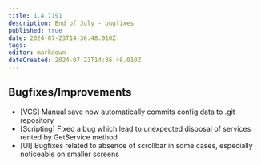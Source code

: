 ```yaml
---
title: 1.4.7191
description: End of July - bugfixes
published: true
date: 2024-07-23T14:36:48.010Z
tags: 
editor: markdown
dateCreated: 2024-07-23T14:36:48.010Z
---
```


## Bugfixes/Improvements
- [VCS] Manual save now automatically commits config data to .git repository
- [Scripting] Fixed a bug which lead to unexpected disposal of services rented by GetService method
- [UI] Bugfixes related to absence of scrollbar in some cases, especially noticeable on smaller screens

